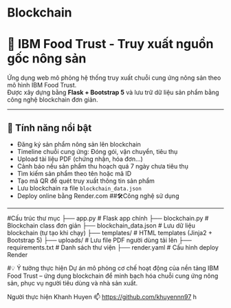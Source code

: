 # Blockchain
# 🧾 IBM Food Trust - Truy xuất nguồn gốc nông sản

Ứng dụng web mô phỏng hệ thống truy xuất chuỗi cung ứng nông sản theo mô hình IBM Food Trust.  
Được xây dựng bằng **Flask + Bootstrap 5** và lưu trữ dữ liệu sản phẩm bằng công nghệ blockchain đơn giản.

---

## 🚀 Tính năng nổi bật

- Đăng ký sản phẩm nông sản lên blockchain
- Timeline chuỗi cung ứng: Đóng gói, vận chuyển, tiêu thụ
- Upload tài liệu PDF (chứng nhận, hóa đơn...)
- Cảnh báo nếu sản phẩm thu hoạch quá 7 ngày chưa tiêu thụ
- Tìm kiếm sản phẩm theo tên hoặc mã ID
- Tạo mã QR để quét truy xuất thông tin sản phẩm
- Lưu blockchain ra file `blockchain_data.json`
- Deploy online bằng Render.com
##🛠️Công nghệ sử dụng


---
#Cấu trúc thư mục
├── app.py                  # Flask app chính
├── blockchain.py           # Blockchain class đơn giản
├── blockchain_data.json    # Lưu dữ liệu blockchain (tự tạo khi chạy)
├── templates/              # HTML templates (Jinja2 + Bootstrap 5)
├── uploads/                # Lưu file PDF người dùng tải lên
├── requirements.txt        # Danh sách thư viện
├── render.yaml             # Cấu hình deploy Render

#💡 Ý tưởng thực hiện
Dự án mô phỏng cơ chế hoạt động của nền tảng IBM Food Trust – ứng dụng blockchain để minh bạch hóa chuỗi cung ứng nông sản, phục vụ người tiêu dùng và nhà sản xuất.

Người thực hiện
Khanh Huyen
📫 https://github.com/khuyennn97
h
